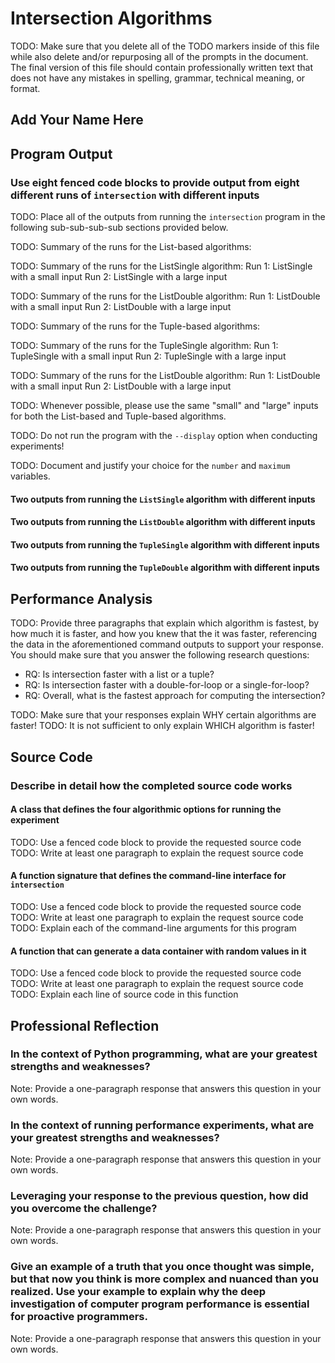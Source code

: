 # Intersection Algorithms

TODO: Make sure that you delete all of the TODO markers inside of this file
while also delete and/or repurposing all of the prompts in the document. The
final version of this file should contain professionally written text that
does not have any mistakes in spelling, grammar, technical meaning, or format.

## Add Your Name Here

## Program Output

### Use eight fenced code blocks to provide output from eight different runs of `intersection` with different inputs

TODO: Place all of the outputs from running the `intersection` program
in the following sub-sub-sub-sub sections provided below.

TODO: Summary of the runs for the List-based algorithms:

TODO: Summary of the runs for the ListSingle algorithm:
Run 1: ListSingle with a small input
Run 2: ListSingle with a large input

TODO: Summary of the runs for the ListDouble algorithm:
Run 1: ListDouble with a small input
Run 2: ListDouble with a large input

TODO: Summary of the runs for the Tuple-based algorithms:

TODO: Summary of the runs for the TupleSingle algorithm:
Run 1: TupleSingle with a small input
Run 2: TupleSingle with a large input

TODO: Summary of the runs for the ListDouble algorithm:
Run 1: ListDouble with a small input
Run 2: ListDouble with a large input

TODO: Whenever possible, please use the same "small" and "large" inputs for both
the List-based and Tuple-based algorithms.

TODO: Do not run the program with the `--display` option when conducting
experiments!

TODO: Document and justify your choice for the `number` and `maximum` variables.

#### Two outputs from running the `ListSingle` algorithm with different inputs

#### Two outputs from running the `ListDouble` algorithm with different inputs

#### Two outputs from running the `TupleSingle` algorithm with different inputs

#### Two outputs from running the `TupleDouble` algorithm with different inputs

## Performance Analysis

TODO: Provide three paragraphs that explain which algorithm is fastest, by how
much it is faster, and how you knew that the it was faster, referencing the data
in the aforementioned command outputs to support your response. You should make
sure that you answer the following research questions:

- RQ: Is intersection faster with a list or a tuple?
- RQ: Is intersection faster with a double-for-loop or a single-for-loop?
- RQ: Overall, what is the fastest approach for computing the intersection?

TODO: Make sure that your responses explain WHY certain algorithms are faster!
TODO: It is not sufficient to only explain WHICH algorithm is faster!

## Source Code

### Describe in detail how the completed source code works

#### A class that defines the four algorithmic options for running the experiment

TODO: Use a fenced code block to provide the requested source code
TODO: Write at least one paragraph to explain the request source code

#### A function signature that defines the command-line interface for `intersection`

TODO: Use a fenced code block to provide the requested source code
TODO: Write at least one paragraph to explain the request source code
TODO: Explain each of the command-line arguments for this program

#### A function that can generate a data container with random values in it

TODO: Use a fenced code block to provide the requested source code
TODO: Write at least one paragraph to explain the request source code
TODO: Explain each line of source code in this function

## Professional Reflection

### In the context of Python programming, what are your greatest strengths and weaknesses?

Note: Provide a one-paragraph response that answers this question in your own words.

### In the context of running performance experiments, what are your greatest strengths and weaknesses?

Note: Provide a one-paragraph response that answers this question in your own words.

### Leveraging your response to the previous question, how did you overcome the challenge?

Note: Provide a one-paragraph response that answers this question in your own words.

### Give an example of a truth that you once thought was simple, but that now you think is more complex and nuanced than you realized. Use your example to explain why the deep investigation of computer program performance is essential for proactive programmers.

Note: Provide a one-paragraph response that answers this question in your own words.
